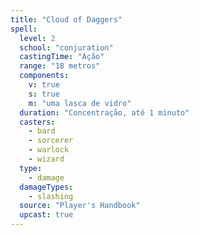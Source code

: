 ```yaml
---
title: "Cloud of Daggers"
spell:
  level: 2
  school: "conjuration"
  castingTime: "Ação"
  range: "18 metros"
  components:
    v: true
    s: true
    m: "uma lasca de vidro"
  duration: "Concentração, até 1 minuto"
  casters:
    - bard
    - sorcerer
    - warlock
    - wizard
  type:
    - damage
  damageTypes:
    - slashing
  source: "Player's Handbook"
  upcast: true
---
```

